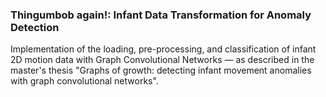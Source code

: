 ### Thingumbob again!: Infant Data Transformation for Anomaly Detection

Implementation of the loading, pre-processing, and classification of infant 2D motion data with Graph Convolutional Networks — as described in the master's thesis "Graphs of growth: detecting infant movement anomalies with graph convolutional networks".
